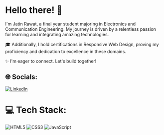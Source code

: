 # **Hello there! 👋**
I'm Jatin Rawat, a final year student majoring in Electronics and Communication Engineering. My journey is driven by a relentless passion for learning and integrating amazing technologies.

🎓 Additionally, I hold certifications in Responsive Web Design, proving my proficiency and dedication to excellence in these domains.

✨ I'm eager to connect. Let's build together!

## 🌐 Socials:

[![LinkedIn](https://img.shields.io/badge/LinkedIn-%230077B5.svg?logo=linkedin&logoColor=white)](https://www.linkedin.com/in/jatin-rawat-a09741206/) 

# 💻 Tech Stack:

![HTML5](https://img.shields.io/badge/html5-%23E34F26.svg?style=for-the-badge&logo=html5&logoColor=white) ![CSS3](https://img.shields.io/badge/css3-%231572B6.svg?style=for-the-badge&logo=css3&logoColor=white) ![JavaScript](https://img.shields.io/badge/javascript-%23323330.svg?style=for-the-badge&logo=javascript&logoColor=%23F7DF1E)
